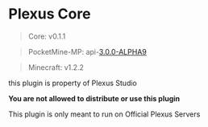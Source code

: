 # Plexus Core

> Core: v0.1.1

> PocketMine-MP: api-[3.0.0-ALPHA9](https://github.com/pmmp/PocketMine-MP/commit/c4c83e23ca5e9e839910f9ad0d660a1fbc972804)

> Minecraft: v1.2.2

this plugin is property of Plexus Studio

**You are not allowed to distribute or use this plugin** 

This plugin is only meant to run on Official Plexus Servers
